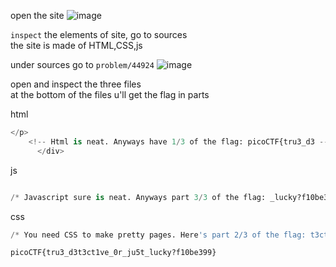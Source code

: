 open the site 
![image](https://github.com/Adarshredd/picoctf-writeups/assets/145366498/cd288ac8-8df7-4375-811c-eb1f74f20703)

`inspect` the elements of site, go to sources<br>
the site is made of HTML,CSS,js

under sources go to `problem/44924`
![image](https://github.com/Adarshredd/picoctf-writeups/assets/145366498/7a5bc168-e3db-48cf-a972-1cd20da57f6c)

open and inspect the three files<br>
at the bottom of the files u'll get the flag in parts

html
```py
</p>
	<!-- Html is neat. Anyways have 1/3 of the flag: picoCTF{tru3_d3 -->
      </div>

```
js
```py

/* Javascript sure is neat. Anyways part 3/3 of the flag: _lucky?f10be399} */
```

css
```py
/* You need CSS to make pretty pages. Here's part 2/3 of the flag: t3ct1ve_0r_ju5t */
```

`picoCTF{tru3_d3t3ct1ve_0r_ju5t_lucky?f10be399}`
